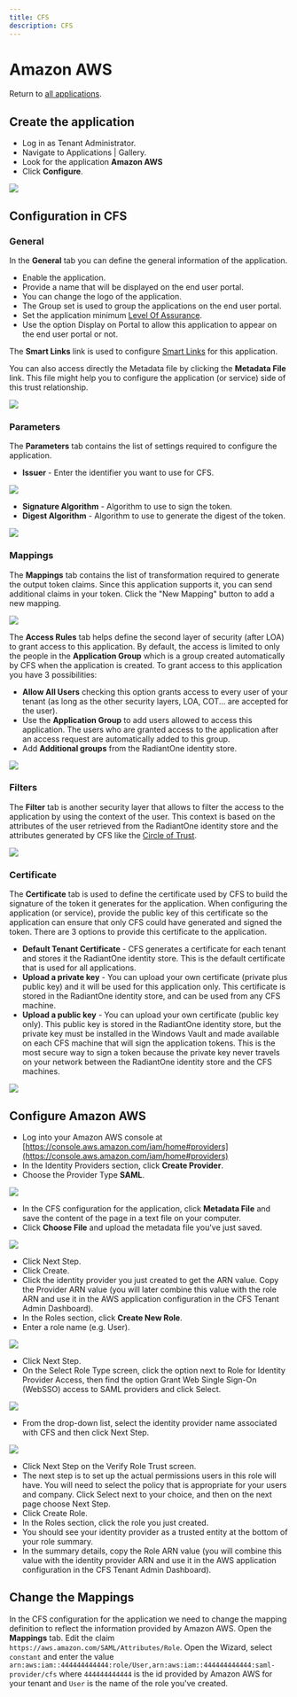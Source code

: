 ```yaml
---
title: CFS
description: CFS
---
```


# Amazon AWS

Return to [all applications](03-configuration#applications).

## Create the application

-   Log in as Tenant Administrator.
-   Navigate to Applications | Gallery.
-   Look for the application **Amazon AWS**
-   Click **Configure**.

![](media/amazon-aws-configure.png)

## Configuration in CFS

### General

In the **General** tab you can define the general information of the application.

-   Enable the application.
-   Provide a name that will be displayed on the end user portal.
-   You can change the logo of the application.
-   The Group set is used to group the applications on the end user portal.
-   Set the application minimum [Level Of Assurance](02-getting-started#level-of-assurance).
-   Use the option Display on Portal to allow this application to appear on the end user portal or not.

The **Smart Links** link is used to configure [Smart Links](03-configuration#smart-links) for this application.

You can also access directly the Metadata file by clicking the **Metadata File** link. This file might help you to configure the application (or service) side of this trust relationship.

![](media/amazon-aws-tab-general.png)

### Parameters

The **Parameters** tab contains the list of settings required to configure the application.

-   **Issuer** - Enter the identifier you want to use for CFS.

![](media/amazon-aws-tab-parameters.png)

-   **Signature Algorithm** - Algorithm to use to sign the token.
-   **Digest Algorithm** - Algorithm to use to generate the digest of the token.

![](media/amazon-aws-algorithms.png)

### Mappings

The **Mappings** tab contains the list of transformation required to generate the output token claims. Since this application supports it, you can send additional claims in your token. Click the "New Mapping" button to add a new mapping.

![](media/amazon-aws-tab-mappings.png)

The **Access Rules** tab helps define the second layer of security (after LOA) to grant access to this application. By default, the access is limited to only the people in the **Application Group** which is a group created automatically by CFS when the application is created. To grant access to this application you have 3 possibilities:

-   **Allow All Users** checking this option grants access to every user of your tenant (as long as the other security layers, LOA, COT... are accepted for the user).
-   Use the **Application Group** to add users allowed to access this application. The users who are granted access to the application after an access request are automatically added to this group.
-   Add **Additional groups** from the RadiantOne identity store.

![](media/amazon-aws-tab-access-rules.png)

### Filters

The **Filter** tab is another security layer that allows to filter the access to the application by using the context of the user. This context is based on the attributes of the user retrieved from the RadiantOne identity store and the attributes generated by CFS like the [Circle of Trust](02-getting-started#circle-of-trust).

![](media/amazon-aws-tab-filter.png)

### Certificate

The **Certificate** tab is used to define the certificate used by CFS to build the signature of the token it generates for the application. When configuring the application (or service), provide the public key of this certificate so the application can ensure that only CFS could have generated and signed the token. There are 3 options to provide this certificate to the application.

-   **Default Tenant Certificate** - CFS generates a certificate for each tenant and stores it the RadiantOne identity store. This is the default certificate that is used for all applications.
-   **Upload a private key** - You can upload your own certificate (private plus public key) and it will be used for this application only. This certificate is stored in the RadiantOne identity store, and can be used from any CFS machine.
-   **Upload a public key** - You can upload your own certificate (public key only). This public key is stored in the RadiantOne identity store, but the private key must be installed in the Windows Vault and made available on each CFS machine that will sign the application tokens. This is the most secure way to sign a token because the private key never travels on your network between the RadiantOne identity store and the CFS machines.

![](media/amazon-aws-tab-certificate.png)

Configure Amazon AWS
--------------------

-   Log into your Amazon AWS console at [https://console.aws.amazon.com/iam/home#providers](https://console.aws.amazon.com/iam/home#providers)
-   In the Identity Providers section, click **Create Provider**.
-   Choose the Provider Type **SAML**.

![](media/1-provider-type.png)

-   In the CFS configuration for the application, click **Metadata File** and save the content of the page in a text file on your computer.
-   Click **Choose File** and upload the metadata file you've just saved.

![](media/2-import-metadata.png)

-   Click Next Step.
-   Click Create.
-   Click the identity provider you just created to get the ARN value. Copy the Provider ARN value (you will later combine this value with the role ARN and use it in the AWS application configuration in the CFS Tenant Admin Dashboard).
-   In the Roles section, click **Create New Role**.
-   Enter a role name (e.g. User).

![](media/3-rolename.png)

-   Click Next Step.
-   On the Select Role Type screen, click the option next to Role for Identity Provider Access, then find the option Grant Web Single Sign-On (WebSSO) access to SAML providers and click Select.

![](media/4-roletype.png)

-   From the drop-down list, select the identity provider name associated with CFS and then click Next Step.

![](media/5-associatedidp.png)

-   Click Next Step on the Verify Role Trust screen.
-   The next step is to set up the actual permissions users in this role will have. You will need to select the policy that is appropriate for your users and company. Click Select next to your choice, and then on the next page choose Next Step.
-   Click Create Role.
-   In the Roles section, click the role you just created.
-   You should see your identity provider as a trusted entity at the bottom of your role summary.
-   In the summary details, copy the Role ARN value (you will combine this value with the identity provider ARN and use it in the AWS application configuration in the CFS Tenant Admin Dashboard).

Change the Mappings
-------------------

In the CFS configuration for the application we need to change the mapping definition to reflect the information provided by Amazon AWS. Open the **Mappings** tab. Edit the claim `https://aws.amazon.com/SAML/Attributes/Role`. Open the Wizard, select `constant` and enter the value `arn:aws:iam::444444444444:role/User,arn:aws:iam::444444444444:saml-provider/cfs` where `444444444444` is the id provided by Amazon AWS for your tenant and `User` is the name of the role you've created.
